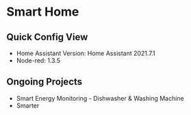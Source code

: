 # Smart Home

## Quick Config View

  * Home Assistant Version: Home Assistant 2021.7.1
  * Node-red: 1.3.5 

## Ongoing Projects

  * Smart Energy Monitoring - Dishwasher & Washing Machine
  * Smarter 